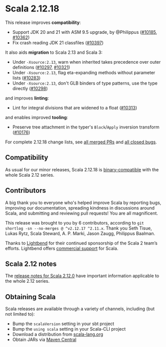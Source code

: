 # Scala 2.12.18

This release improves **compatibility**:

* Support JDK 20 and 21 with ASM 9.5 upgrade, by @Philippus ([#10185](https://github.com/scala/scala/pull/10185), [#10362](https://github.com/scala/scala/pull/10362))
* Fix crash reading JDK 21 classfiles ([#10397](https://github.com/scala/scala/pull/10397))

It also aids **migration** to Scala 2.13 and Scala 3:

* Under `-Xsource:2.13`, warn when inherited takes precedence over outer definitions ([#10297](https://github.com/scala/scala/pull/10297), [#10321](https://github.com/scala/scala/pull/10321))
* Under `-Xsource:2.13`, flag eta-expanding methods without parameter lists ([#10283](https://github.com/scala/scala/pull/10283))
* Under `-Xsource:2.13`, don't GLB binders of type patterns, use the type directly ([#10298](https://github.com/scala/scala/pull/10298))

and improves **linting**:

* Lint for integral divisions that are widened to a float ([#10313](https://github.com/scala/scala/pull/10313))

and enables improved **tooling**:

* Preserve tree attachment in the typer's `Block`/`Apply` inversion transform ([#10176](https://github.com/scala/scala/pull/10176))

For complete 2.12.18 change lists, see [all merged PRs](https://github.com/scala/scala/pulls?q=is%3Amerged%20milestone%3A2.12.18) and [all closed bugs](https://github.com/scala/bug/issues?utf8=%E2%9C%93&q=is%3Aclosed+milestone%3A2.12.18).

## Compatibility

As usual for our minor releases, Scala 2.12.18 is [binary-compatible](https://docs.scala-lang.org/overviews/core/binary-compatibility-of-scala-releases.html) with the whole Scala 2.12 series.

## Contributors

A big thank you to everyone who's helped improve Scala by reporting bugs, improving our documentation, spreading kindness in discussions around Scala, and submitting and reviewing pull requests! You are all magnificent.

This release was brought to you by 6 contributors, according to `git shortlog -sn --no-merges @ ^v2.12.17 ^2.11.x`. Thank you Seth Tisue, Lukas Rytz, Scala Steward, A. P. Marki, Jason Zaugg, Philippus Baalman.

Thanks to [Lightbend](https://www.lightbend.com/scala) for their continued sponsorship of the Scala 2 team’s efforts. Lightbend offers [commercial support](https://www.lightbend.com/lightbend-platform-subscription) for Scala.

## Scala 2.12 notes

The [release notes for Scala 2.12.0](https://github.com/scala/scala/releases/v2.12.0) have important information applicable to the whole 2.12 series.

## Obtaining Scala

Scala releases are available through a variety of channels, including (but not limited to):

* Bump the `scalaVersion` setting in your sbt project
* Bump the `using scala` setting in your Scala-CLI project
* Download a distribution from [scala-lang.org](https://scala-lang.org/download/2.12.18.html)
* Obtain JARs via [Maven Central](https://search.maven.org/search?q=g:org.scala-lang%20AND%20v:2.12.18)
